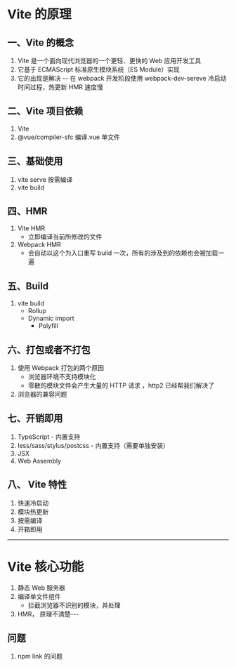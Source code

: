 # Vite 的原理

## 一、Vite 的概念

1. Vite 是一个面向现代浏览器的一个更轻、更快的 Web 应用开发工具
2. 它基于 ECMAScript 标准原生模块系统（ES Module）实现
3. 它的出现是解决 -- 在 webpack 开发阶段使用 webpack-dev-sereve 冷启动时间过程，热更新 HMR 速度慢

## 二、Vite 项目依赖

1. Vite
2. @vue/compiler-sfc 编译.vue 单文件

## 三、基础使用

1. vite serve 按需编译
2. vite build

## 四、HMR

1. Vite HMR
   - 立即编译当前所修改的文件
2. Webpack HMR
   - 会自动以这个为入口重写 build 一次，所有的涉及到的依赖也会被加载一遍

## 五、Build

1. vite build
   - Rollup
   - Dynamic import
     - Polyfill

## 六、打包或者不打包

1. 使用 Webpack 打包的两个原因
   - 浏览器环境不支持模块化
   - 零散的模块文件会产生大量的 HTTP 请求 ，http2 已经帮我们解决了
2. 浏览器的兼容问题

## 七、开销即用

1. TypeScript - 内置支持
2. less/sass/stylus/postcss - 内置支持（需要单独安装）
3. JSX
4. Web Assembly

## 八、 Vite 特性

1. 快速冷启动
2. 模块热更新
3. 按需编译
4. 开箱即用

---

# Vite 核心功能

1. 静态 Web 服务器
2. 编译单文件组件
   - 拦截浏览器不识别的模块，并处理
3. HMR， 原理不清楚---

## 问题

1. npm link 的问题
